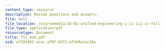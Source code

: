 ```yaml
---
content_type: resource
description: Review questions and answers.
file: null
file_location: /coursemedia/16-01-unified-engineering-i-ii-iii-iv-fall-2005-spring-2006/a7293462acaca70f82f1ef3e9a1ac36a_f11_mud.pdf
file_type: application/pdf
resourcetype: Document
title: f11_mud.pdf
uid: a7293462-acac-a70f-82f1-ef3e9a1ac36a
---
```

